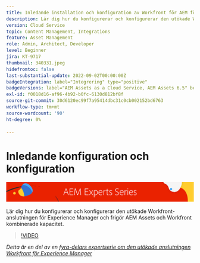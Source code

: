 ```yaml
---
title: Inledande installation och konfiguration av Workfront för AEM förbättrade anslutningsprogram
description: Lär dig hur du konfigurerar och konfigurerar den utökade Workfront-anslutningen för Experience Manager och frigör AEM Assets och Workfront kombinerade kapacitet.
version: Cloud Service
topic: Content Management, Integrations
feature: Asset Management
role: Admin, Architect, Developer
level: Beginner
jira: KT-9717
thumbnail: 340331.jpeg
hidefromtoc: false
last-substantial-update: 2022-09-02T00:00:00Z
badgeIntegration: label="Integrering" type="positive"
badgeVersions: label="AEM Assets as a Cloud Service, AEM Assets 6.5" before-title="false"
exl-id: f0018d16-af96-4b92-b0fc-6130d812bf8f
source-git-commit: 30d6120ec99f7a95414dbc31c0cb002152bd6763
workflow-type: tm+mt
source-wordcount: '90'
ht-degree: 0%

---
```


# Inledande konfiguration och konfiguration

![AEM Experts Series](./assets/banner.png)

Lär dig hur du konfigurerar och konfigurerar den utökade Workfront-anslutningen för Experience Manager och frigör AEM Assets och Workfront kombinerade kapacitet.

>[!VIDEO](https://video.tv.adobe.com/v/340331?quality=12&learn=on)

_Detta är en del av en [fyra-delars expertserie om den utökade anslutningen Workfront för Experience Manager](./overview.md)_
